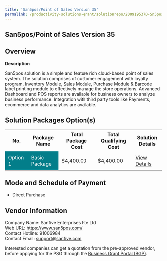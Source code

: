 ```yaml
---
title: 'San5pos/Point of Sales Version 35'
permalink: /productivity-solutions-grant/solutionrepo/200919537D-Sn5posPont-of-Sls-v-35-G
---
```


## San5pos/Point of Sales Version 35

## Overview

**Description**

San5pos solution is a simple and feature rich cloud-based point of sales system. The solution comprises of customer engagement with loyalty program, Inventory Module, Sales Module, Purchase Module & Barcode label printing module to effectively manage the store operations. Advanced Dashboard and POS reports are available for business owners to analyze business performance. Integration with third party tools like Payments, ecommerce and data analytics are available.

## Solution Packages Option(s)

<table>
<tr>
<th><b>No.</b></th>
<th><b>Package Name</b></th>
<th><b>Total Package Cost</b></th>
<th><b>Total Qualifying Cost</b></th>
<th><b>Solution Details</b></th>
</tr>
<tr>
<td style='padding: 10px; background-color: #037E8A; color: #FFFFFF;'>Option 1</td>
<td style='padding: 10px; background-color: #037E8A; color: #FFFFFF;'>Basic Package</td>
<td style='padding: 10px;'>$4,400.00</td>
<td style='padding: 10px;'>$4,400.00</td>
<td style='padding: 10px;'><a href='/images/psg/Sanfive_San5pos_09052024_Desensitised_Annex3_Part1.pdf' target='_blank'>View Details</a></td>
</tr>
</table>

## Mode and Schedule of Payment

 - Direct Purchase

## Vendor Information

 Company Name: Sanfive Enterprises Pte Ltd<br>Web URL: https://www.san5pos.com/ <br>Contact Hotline: 91006984 <br>Contact Email: support@sanfive.com <br>

Interested companies can get a quotation from the pre-approved vendor, before applying for the PSG through the <a href='https://www.businessgrants.gov.sg/' target='_blank' rel='noopener'>Business Grant Portal (BGP)</a>.

<script src="/jquery/resize-tables.js"></script>
